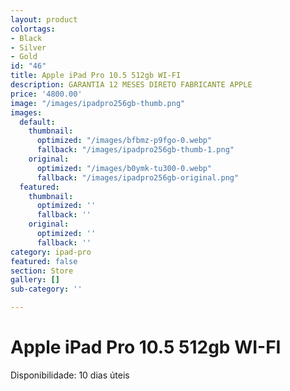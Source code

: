 ```yaml
---
layout: product
colortags:
- Black
- Silver
- Gold
id: "46"
title: Apple iPad Pro 10.5 512gb WI-FI
description: GARANTIA 12 MESES DIRETO FABRICANTE APPLE
price: '4800.00'
image: "/images/ipadpro256gb-thumb.png"
images:
  default:
    thumbnail:
      optimized: "/images/bfbmz-p9fgo-0.webp"
      fallback: "/images/ipadpro256gb-thumb-1.png"
    original:
      optimized: "/images/b0ymk-tu300-0.webp"
      fallback: "/images/ipadpro256gb-original.png"
  featured:
    thumbnail:
      optimized: ''
      fallback: ''
    original:
      optimized: ''
      fallback: ''
category: ipad-pro
featured: false
section: Store
gallery: []
sub-category: ''

---
```

# Apple iPad Pro 10.5 512gb WI-FI

Disponibilidade: 10 dias úteis